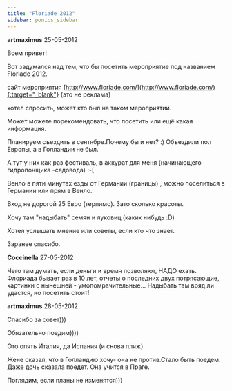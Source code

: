 ```yaml
---
title: "Floriade 2012"
sidebar: ponics_sidebar
---
```


**artmaximus** 25-05-2012

Всем привет!

Вот задумался над тем, что бы посетить мероприятие под названием Floriade 2012.

сайт мероприятия [http://www.floriade.com/](http://www.floriade.com/){:target="_blank"} (это не реклама)

хотел спросить, может кто был на таком мероприятии.

Может можете порекомендовать, что посетить или ещё какая информация.

Планируем съездить в сентябре.Почему бы и нет? :) Объездили пол Европы, а в Голландии не был.

А тут у них как раз фестиваль, в аккурат для меня (начинающего гидропонщика -садовода) :-[

Венло в пяти минутах езды от Германии (границы) , можно поселиться в Германии или прям в Венло.

Вход не дорогой 25 Евро (терпимо). Зато сколько красоты.

Хочу там "надыбать" семян и луковиц (каких нибудь :D) 

Хотел услышать мнение или советы, если кто что знает. 

Заранее спасибо.


**Coccinella** 27-05-2012

Чего там думать, если деньги и время позволяют, НАДО ехать. Флориада бывает раз в 10 лет, отчеты о последних двух потрясающие, картинки с нынешней - умопомрачительные... Надыбать там вряд ли удастся, но посетить стоит!


**artmaximus** 28-05-2012

Спасибо за совет)))

Обязательно поедим))))

Ото опять Италия, да Испания (и снова пляж)

Жене сказал, что в Голландию хочу- она не против.Стало быть поедем. Даже дочь сказала поедет. Она учится в Праге.

Поглядим, если планы не изменятся)))


